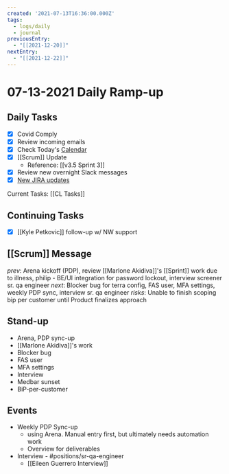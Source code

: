 ```yaml
---
created: '2021-07-13T16:36:00.000Z'
tags:
  - logs/daily
  - journal
previousEntry:
  - "[[2021-12-20]]"
nextEntry:
  - "[[2021-12-22]]"
---
```


# 07-13-2021 Daily Ramp-up

## Daily Tasks

- [x] Covid Comply
- [x] Review incoming emails
- [x] Check Today's [Calendar](https://calendar.google.com/)
- [x] [[Scrum]] Update
  - Reference: [[v3.5 Sprint 3]]
- [x] Review new overnight Slack messages
- [x] [New JIRA updates](https://clearlabs.slack.com/archives/DHPL7TB6H)

Current Tasks: [[CL Tasks]]

## Continuing Tasks

- [x] [[Kyle Petkovic]] follow-up w/ NW support

## [[Scrum]] Message

<!--
Template:
_prev_: Tickets done previous work day, Tasks completed, Collaborations with others
_next_: Tickets to be worked on today, Meetings, Collaboration with other teammates
_risks_: Any tickets at risk of being late? Do I need to scope more work?
_blockers_: Pending PR Reviews, Feedback needed within team, External team feedback
-->

_prev_: Arena kickoff (PDP), review [[Marlone Akidiva]]'s [[Sprint]] work due to illness, philip - BE/UI integration for password lockout, interview screener sr. qa engineer
_next_: Blocker bug for terra config, FAS user, MFA settings, weekly PDP sync, interview sr. qa engineer
_risks_: Unable to finish scoping bip per customer until Product finalizes approach

## Stand-up

- Arena, PDP sync-up
- [[Marlone Akidiva]]'s work
- Blocker bug
- FAS user
- MFA settings
- Interview
- Medbar sunset
- BiP-per-customer

## Events

- Weekly PDP Sync-up
  - using Arena. Manual entry first, but ultimately needs automation work
  - Overview for deliverables
- Interview - #positions/sr-qa-engineer
  - [[Eileen Guerrero Interview]]
